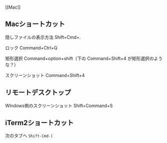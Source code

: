 [[Mac]]

## Macショートカット

隠しファイルの表示方法
Shift+Cmd+.

ロック
Command+Ctrl+Q

矩形選択
Command+option+shift（下の Command+Shift+4 が矩形選択のような？）

スクリーンショット
Command+Shift+4

## リモートデスクトップ

WIndows側のスクリーンショット Shift+Command+S

## iTerm2ショートカット

次のタブへ `Shift-Cmd-[`


